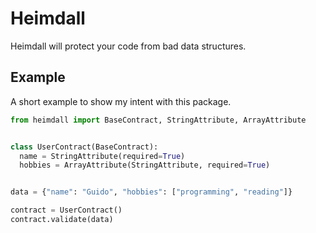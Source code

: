# Heimdall
Heimdall will protect your code from bad data structures.

## Example
A short example to show my intent with this package.

```python
from heimdall import BaseContract, StringAttribute, ArrayAttribute


class UserContract(BaseContract):
  name = StringAttribute(required=True)
  hobbies = ArrayAttribute(StringAttribute, required=True)


data = {"name": "Guido", "hobbies": ["programming", "reading"]}

contract = UserContract()
contract.validate(data)

```
